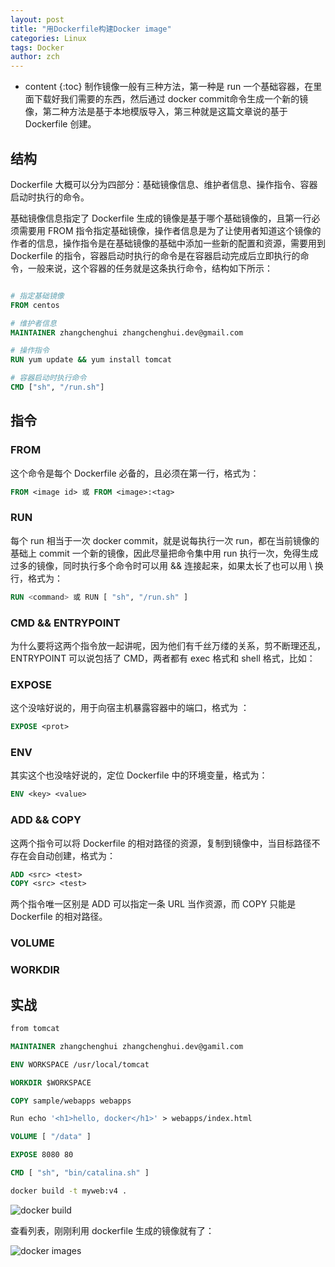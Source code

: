 ```yaml
---
layout: post
title: "用Dockerfile构建Docker image"
categories: Linux
tags: Docker 
author: zch
---
```


* content
{:toc}
制作镜像一般有三种方法，第一种是 run 一个基础容器，在里面下载好我们需要的东西，然后通过 docker commit命令生成一个新的镜像，第二种方法是基于本地模版导入，第三种就是这篇文章说的基于 Dockerfile 创建。







## 结构

Dockerfile 大概可以分为四部分：基础镜像信息、维护者信息、操作指令、容器启动时执行的命令。

基础镜像信息指定了 Dockerfile 生成的镜像是基于哪个基础镜像的，且第一行必须需要用 FROM 指令指定基础镜像，操作者信息是为了让使用者知道这个镜像的作者的信息，操作指令是在基础镜像的基础中添加一些新的配置和资源，需要用到 Dockerfile 的指令，容器启动时执行的命令是在容器启动完成后立即执行的命令，一般来说，这个容器的任务就是这条执行命令，结构如下所示：

```dockerfile

# 指定基础镜像
FROM centos

# 维护者信息
MAINTAINER zhangchenghui zhangchenghui.dev@gmail.com

# 操作指令
RUN yum update && yum install tomcat

# 容器启动时执行命令
CMD ["sh", "/run.sh"]


```



## 指令

### FROM

这个命令是每个 Dockerfile 必备的，且必须在第一行，格式为：

```dockerfile
FROM <image id> 或 FROM <image>:<tag>
```



### RUN

每个 run 相当于一次 docker commit，就是说每执行一次 run，都在当前镜像的基础上 commit 一个新的镜像，因此尽量把命令集中用 run 执行一次，免得生成过多的镜像，同时执行多个命令时可以用 && 连接起来，如果太长了也可以用 \ 换行，格式为：

```dockerfile
RUN <command> 或 RUN [ "sh", "/run.sh" ]
```



### CMD  &&  ENTRYPOINT

为什么要将这两个指令放一起讲呢，因为他们有千丝万缕的关系，剪不断理还乱，ENTRYPOINT 可以说包括了 CMD，两者都有 exec 格式和 shell 格式，比如：







### EXPOSE

这个没啥好说的，用于向宿主机暴露容器中的端口，格式为 ：

```dockerfile
EXPOSE <prot> 
```

### ENV

其实这个也没啥好说的，定位 Dockerfile 中的环境变量，格式为：

```dockerfile
ENV <key> <value>
```



### ADD &&  COPY

这两个指令可以将 Dockerfile 的相对路径的资源，复制到镜像中，当目标路径不存在会自动创建，格式为：

```dockerfile
ADD <src> <test>
COPY <src> <test>
```

两个指令唯一区别是 ADD 可以指定一条 URL 当作资源，而 COPY 只能是 Dockerfile 的相对路径。



### VOLUME





### WORKDIR













## 实战





```dockerfile
from tomcat

MAINTAINER zhangchenghui zhangchenghui.dev@gamil.com

ENV WORKSPACE /usr/local/tomcat

WORKDIR $WORKSPACE

COPY sample/webapps webapps

Run echo '<h1>hello, docker</h1>' > webapps/index.html

VOLUME [ "/data" ]

EXPOSE 8080 80

CMD [ "sh", "bin/catalina.sh" ]
```







```bash
docker build -t myweb:v4 .
```



![docker build](https://raw.githubusercontent.com/zchdjb/zchdjb.github.io/master/images/dockerfile.png)

查看列表，刚刚利用 dockerfile 生成的镜像就有了：

![docker images](https://raw.githubusercontent.com/zchdjb/zchdjb.github.io/master/images/dockerfile2.png)







